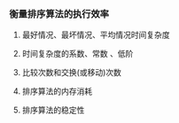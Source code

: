 ### 衡量排序算法的执行效率

1. 最好情况、最坏情况、平均情况时间复杂度

2. 时间复杂度的系数、常数 、低阶

3. 比较次数和交换(或移动)次数

4. 排序算法的内存消耗

5. 排序算法的稳定性
